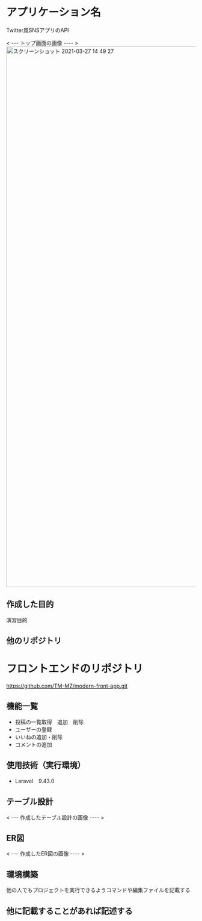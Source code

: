 # アプリケーション名
Twitter風SNSアプリのAPI

< --- トップ画面の画像 ---- >
<img width="1438" alt="スクリーンショット 2021-03-27 14 49 27" src="https://user-images.githubusercontent.com/115058763/207849516-8bfeed24-5ff3-45a8-8c92-9edad084dc83.png">


## 作成した目的
演習目的

## 他のリポジトリ
# フロントエンドのリポジトリ
https://github.com/TM-MZ/modern-front-app.git

## 機能一覧
- 投稿の一覧取得　追加　削除
- ユーザーの登録
- いいねの追加・削除
- コメントの追加

## 使用技術（実行環境）
- Laravel　9.43.0

## テーブル設計
< --- 作成したテーブル設計の画像 ---- >

## ER図
< --- 作成したER図の画像 ---- >

## 環境構築
他の人でもプロジェクトを実行できるようコマンドや編集ファイルを記載する

## 他に記載することがあれば記述する
